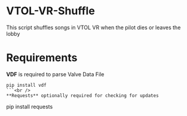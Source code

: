 # VTOL-VR-Shuffle
This script shuffles songs in VTOL VR when the pilot dies or leaves the lobby

# Requirements
**VDF** is required to parse Valve Data File
```
pip install vdf
```<br />
**Requests** optionally required for checking for updates
```
pip install requests
```
